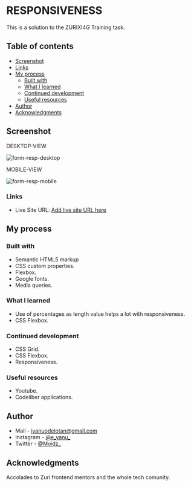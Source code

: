 # RESPONSIVENESS

This is a solution to the ZURIXI4G Training task.

## Table of contents

- [Screenshot](#screenshot)
- [Links](#links)
- [My process](#my-process)
  - [Built with](#built-with)
  - [What I learned](#what-i-learned)
  - [Continued development](#continued-development)
  - [Useful resources](#useful-resources)
- [Author](#author)
- [Acknowledgments](#acknowledgments)




## Screenshot
DESKTOP-VIEW



![form-resp-desktop](https://user-images.githubusercontent.com/81003701/173790979-420bde6d-3ca7-4950-973f-3bb03d7cb0fc.png)


MOBILE-VIEW



![form-resp-mobile](https://user-images.githubusercontent.com/81003701/173791317-1ee01ab5-56f1-474d-9936-ff5eabc7acb4.png)


### Links

- Live Site URL: [Add live site URL here](https://your-live-site-url.com)

## My process

### Built with

- Semantic HTML5 markup
- CSS custom properties.
- Flexbox.
- Google fonts.
- Media queries.


### What I learned
- Use of percentages as length value helps a lot with responsiveness.
- CSS Flexbox.


### Continued development

- CSS Grid.
- CSS Flexbox.
- Responsiveness.


### Useful resources

- Youtube.
- Codeliber applications.


## Author
- Mail - iyanuodelotan@gmail.com
- Instagram - [@e_yanu_](https://www.instagram.com/e_yanu_)
- Twitter - [@Moidz_](https://www.twitter.com/Moidz_)

## Acknowledgments

Accolades to Zuri frontend mentors and the whole tech comunity.
